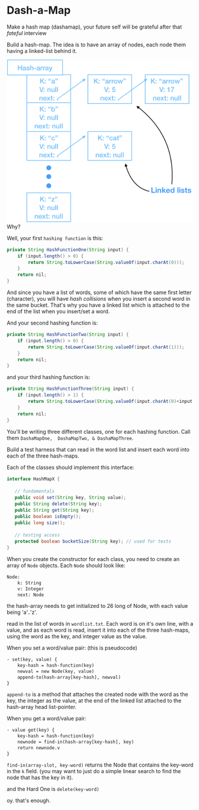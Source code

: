 # Dash-a-Map

Make a hash map (dashamap), your future self will be grateful after that *fateful* interview

Build a hash-map. The idea is to have an array of nodes, each node them having a linked-list behind it.

![Image of Data Structure for HashMap](./DataStructureHashMap.png)
Why?

Well, your first `hashing function` is this:

```java
private String HashFunctionOne(String input) {
    if (input.length() > 0) {
        return String.toLowerCase(String.valueOf(input.charAt(0)));
    }
    return nil;
}
```
And since you have a list of words, some of which have the same first letter (character),
you will have *hash collisions* when you insert a second word in the same bucket. That's why you have a 
linked list which is attached to the end of the list when you insert/set a word.

And your second hashing function is:

```java
private String HashFunctionTwo(String input) {
    if (input.length() > 0) {
        return String.toLowerCase(String.valueOf(input.charAt(1)));
    }
    return nil;
}
```

and your third hashing function is:

```java
private String HashFunctionThree(String input) {
    if (input.length() > 1) {
        return String.toLowerCase(String.valueOf(input.charAt(0)+input.charAt(1)));
    }
    return nil;
}
```

You'll be writing three different classes, one for each hashing function. Call them `DashaMapOne, 
DashaMapTwo, & DashaMapThree`.

Build a test harness that can read in the word list and insert each word into each of the 
three hash-maps.

Each of the classes should implement this interface:

```java
interface HashMapX {
   
   // fundamentals
   public void set(String key, String value);
   public String delete(String key);
   public String get(String key);
   public boolean isEmpty();
   public long size();

   // testing access
   protected boolean bucketSize(String key); // used for tests
}
```

When you create the constructor for each class, you need to create an array of `Node`
objects. Each `Node` should look like:

```
Node:
    k: String
    v: Integer
    next: Node
```

the hash-array needs to get initialized to 26 long of Node, with each value being 'a'..'z'.

read in the list of words in `wordlist.txt`. Each word is on it's own line, with a value,
and as each word is read, insert it into each of the three hash-maps, using the word as the key, 
and integer value as the value.

When you set a word/value pair: (this is pseudocode)

```
- set(key, value) {
    key-hash = hash-function(key)
    newval = new Node(key, value)
    append-to(hash-array[key-hash], newval)
}
```

`append-to` is a method that attaches the created node with the word as the key, the integer as the value,
at the end of the linked list attached to the hash-array head list-pointer.

When you get a word/value pair: 

```
- value get(key) {
    key-hash = hash-function(key)
    newnode = find-in(hash-array[key-hash], key)
    return newnode.v
}
```

`find-in(array-slot, key-word)` returns the Node that contains the key-word in the `k` field.
(you may want to just do a simple linear search to find the node that has the key in it).

and the Hard One is `delete(key-word)`

oy. that's enough. 
